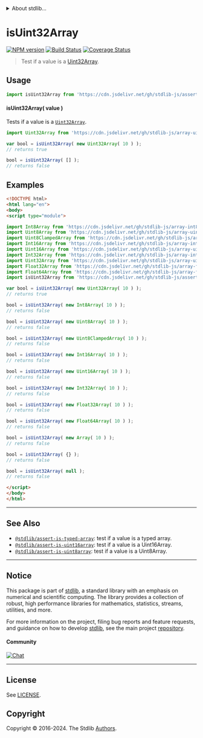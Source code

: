 <!--

@license Apache-2.0

Copyright (c) 2018 The Stdlib Authors.

Licensed under the Apache License, Version 2.0 (the "License");
you may not use this file except in compliance with the License.
You may obtain a copy of the License at

   http://www.apache.org/licenses/LICENSE-2.0

Unless required by applicable law or agreed to in writing, software
distributed under the License is distributed on an "AS IS" BASIS,
WITHOUT WARRANTIES OR CONDITIONS OF ANY KIND, either express or implied.
See the License for the specific language governing permissions and
limitations under the License.

-->


<details>
  <summary>
    About stdlib...
  </summary>
  <p>We believe in a future in which the web is a preferred environment for numerical computation. To help realize this future, we've built stdlib. stdlib is a standard library, with an emphasis on numerical and scientific computation, written in JavaScript (and C) for execution in browsers and in Node.js.</p>
  <p>The library is fully decomposable, being architected in such a way that you can swap out and mix and match APIs and functionality to cater to your exact preferences and use cases.</p>
  <p>When you use stdlib, you can be absolutely certain that you are using the most thorough, rigorous, well-written, studied, documented, tested, measured, and high-quality code out there.</p>
  <p>To join us in bringing numerical computing to the web, get started by checking us out on <a href="https://github.com/stdlib-js/stdlib">GitHub</a>, and please consider <a href="https://opencollective.com/stdlib">financially supporting stdlib</a>. We greatly appreciate your continued support!</p>
</details>

# isUint32Array

[![NPM version][npm-image]][npm-url] [![Build Status][test-image]][test-url] [![Coverage Status][coverage-image]][coverage-url] <!-- [![dependencies][dependencies-image]][dependencies-url] -->

> Test if a value is a [Uint32Array][mdn-uint32array].



<section class="usage">

## Usage

```javascript
import isUint32Array from 'https://cdn.jsdelivr.net/gh/stdlib-js/assert-is-uint32array@v0.2.0-esm/index.mjs';
```

#### isUint32Array( value )

Tests if a value is a [`Uint32Array`][mdn-uint32array].

```javascript
import Uint32Array from 'https://cdn.jsdelivr.net/gh/stdlib-js/array-uint32@esm/index.mjs';

var bool = isUint32Array( new Uint32Array( 10 ) );
// returns true

bool = isUint32Array( [] );
// returns false
```

</section>

<!-- /.usage -->

<section class="examples">

## Examples

<!-- eslint no-undef: "error" -->

```html
<!DOCTYPE html>
<html lang="en">
<body>
<script type="module">

import Int8Array from 'https://cdn.jsdelivr.net/gh/stdlib-js/array-int8@esm/index.mjs';
import Uint8Array from 'https://cdn.jsdelivr.net/gh/stdlib-js/array-uint8@esm/index.mjs';
import Uint8ClampedArray from 'https://cdn.jsdelivr.net/gh/stdlib-js/array-uint8c@esm/index.mjs';
import Int16Array from 'https://cdn.jsdelivr.net/gh/stdlib-js/array-int16@esm/index.mjs';
import Uint16Array from 'https://cdn.jsdelivr.net/gh/stdlib-js/array-uint16@esm/index.mjs';
import Int32Array from 'https://cdn.jsdelivr.net/gh/stdlib-js/array-int32@esm/index.mjs';
import Uint32Array from 'https://cdn.jsdelivr.net/gh/stdlib-js/array-uint32@esm/index.mjs';
import Float32Array from 'https://cdn.jsdelivr.net/gh/stdlib-js/array-float32@esm/index.mjs';
import Float64Array from 'https://cdn.jsdelivr.net/gh/stdlib-js/array-float64@esm/index.mjs';
import isUint32Array from 'https://cdn.jsdelivr.net/gh/stdlib-js/assert-is-uint32array@v0.2.0-esm/index.mjs';

var bool = isUint32Array( new Uint32Array( 10 ) );
// returns true

bool = isUint32Array( new Int8Array( 10 ) );
// returns false

bool = isUint32Array( new Uint8Array( 10 ) );
// returns false

bool = isUint32Array( new Uint8ClampedArray( 10 ) );
// returns false

bool = isUint32Array( new Int16Array( 10 ) );
// returns false

bool = isUint32Array( new Uint16Array( 10 ) );
// returns false

bool = isUint32Array( new Int32Array( 10 ) );
// returns false

bool = isUint32Array( new Float32Array( 10 ) );
// returns false

bool = isUint32Array( new Float64Array( 10 ) );
// returns false

bool = isUint32Array( new Array( 10 ) );
// returns false

bool = isUint32Array( {} );
// returns false

bool = isUint32Array( null );
// returns false

</script>
</body>
</html>
```

</section>

<!-- /.examples -->

<!-- Section for related `stdlib` packages. Do not manually edit this section, as it is automatically populated. -->

<section class="related">

* * *

## See Also

-   <span class="package-name">[`@stdlib/assert-is-typed-array`][@stdlib/assert/is-typed-array]</span><span class="delimiter">: </span><span class="description">test if a value is a typed array.</span>
-   <span class="package-name">[`@stdlib/assert-is-uint16array`][@stdlib/assert/is-uint16array]</span><span class="delimiter">: </span><span class="description">test if a value is a Uint16Array.</span>
-   <span class="package-name">[`@stdlib/assert-is-uint8array`][@stdlib/assert/is-uint8array]</span><span class="delimiter">: </span><span class="description">test if a value is a Uint8Array.</span>

</section>

<!-- /.related -->

<!-- Section for all links. Make sure to keep an empty line after the `section` element and another before the `/section` close. -->


<section class="main-repo" >

* * *

## Notice

This package is part of [stdlib][stdlib], a standard library with an emphasis on numerical and scientific computing. The library provides a collection of robust, high performance libraries for mathematics, statistics, streams, utilities, and more.

For more information on the project, filing bug reports and feature requests, and guidance on how to develop [stdlib][stdlib], see the main project [repository][stdlib].

#### Community

[![Chat][chat-image]][chat-url]

---

## License

See [LICENSE][stdlib-license].


## Copyright

Copyright &copy; 2016-2024. The Stdlib [Authors][stdlib-authors].

</section>

<!-- /.stdlib -->

<!-- Section for all links. Make sure to keep an empty line after the `section` element and another before the `/section` close. -->

<section class="links">

[npm-image]: http://img.shields.io/npm/v/@stdlib/assert-is-uint32array.svg
[npm-url]: https://npmjs.org/package/@stdlib/assert-is-uint32array

[test-image]: https://github.com/stdlib-js/assert-is-uint32array/actions/workflows/test.yml/badge.svg?branch=v0.2.0
[test-url]: https://github.com/stdlib-js/assert-is-uint32array/actions/workflows/test.yml?query=branch:v0.2.0

[coverage-image]: https://img.shields.io/codecov/c/github/stdlib-js/assert-is-uint32array/main.svg
[coverage-url]: https://codecov.io/github/stdlib-js/assert-is-uint32array?branch=main

<!--

[dependencies-image]: https://img.shields.io/david/stdlib-js/assert-is-uint32array.svg
[dependencies-url]: https://david-dm.org/stdlib-js/assert-is-uint32array/main

-->

[chat-image]: https://img.shields.io/gitter/room/stdlib-js/stdlib.svg
[chat-url]: https://app.gitter.im/#/room/#stdlib-js_stdlib:gitter.im

[stdlib]: https://github.com/stdlib-js/stdlib

[stdlib-authors]: https://github.com/stdlib-js/stdlib/graphs/contributors

[umd]: https://github.com/umdjs/umd
[es-module]: https://developer.mozilla.org/en-US/docs/Web/JavaScript/Guide/Modules

[deno-url]: https://github.com/stdlib-js/assert-is-uint32array/tree/deno
[deno-readme]: https://github.com/stdlib-js/assert-is-uint32array/blob/deno/README.md
[umd-url]: https://github.com/stdlib-js/assert-is-uint32array/tree/umd
[umd-readme]: https://github.com/stdlib-js/assert-is-uint32array/blob/umd/README.md
[esm-url]: https://github.com/stdlib-js/assert-is-uint32array/tree/esm
[esm-readme]: https://github.com/stdlib-js/assert-is-uint32array/blob/esm/README.md
[branches-url]: https://github.com/stdlib-js/assert-is-uint32array/blob/main/branches.md

[stdlib-license]: https://raw.githubusercontent.com/stdlib-js/assert-is-uint32array/main/LICENSE

[mdn-uint32array]: https://developer.mozilla.org/en-US/docs/Web/JavaScript/Reference/Global_Objects/Uint32Array

<!-- <related-links> -->

[@stdlib/assert/is-typed-array]: https://github.com/stdlib-js/assert-is-typed-array/tree/esm

[@stdlib/assert/is-uint16array]: https://github.com/stdlib-js/assert-is-uint16array/tree/esm

[@stdlib/assert/is-uint8array]: https://github.com/stdlib-js/assert-is-uint8array/tree/esm

<!-- </related-links> -->

</section>

<!-- /.links -->
